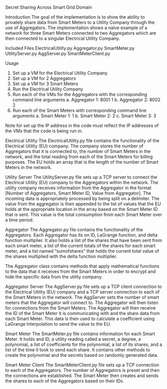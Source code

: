 Secret Sharing Across Smart Grid Domain

Introduction
The goal of the implementation is to show the ability to privately share data from Smart Meters to a Utility Company through the use of Aggregators. The implementation shows a naïve example of a network for three Smart Meters connected to two Aggregators which are then connected to a singular Electrical Utility Company. 

Included Files
ElectricalUtility.py
Aggregator.py
SmartMeter.py
UtilityServer.py
AggServer.py
SmartMeterClient.py

Usage
1.	Set up a VM for the Electrical Utility Company
2.	Set up a VM for 2 Aggregators
3.	Set up a VM for 3 Smart Meters
4.	Run the Electrical Utility Company
5.	Run each of the VMs for the Aggregators with the corresponding command line arguments
a.	Aggregator 1: 8001 1
b.	Aggregator 2: 8002 2
6.	Run each of the Smart Meters with corresponding command line arguments
a.	Smart Meter 1: 1
b.	Smart Meter 2: 2
c.	Smart Meter 3: 3

Note for set up the IP address in the code must reflect the IP addresses of the VMs that the code is being run in.

Electrical Utility
The ElectricalUtility.py file contains the functionality of the Electrical Utility (EU) company. The company stores the number of Aggregators that it is connected to, the number of Smart Meters in the network, and the total reading from each of the Smart Meters for billing purposes. The EU holds an array that is the length of the number of Smart Meters in the network.

Utility Server
The UtilityServer.py file sets up a TCP server to connect the Electrical Utility (EU) company to the Aggregators within the network. The utility company receives information from the Aggregator in the format [Number of Aggregators, Smart Meter ID, Value from Aggregator]. The incoming data is appropriately processed by being split on a delimiter.  The value from the aggregator is then appended to the list of values that the EU holds at the appropriate location in the array based on the Smart Meter ID that is sent. This value is the total consumption from each Smart Meter over a time period.

Aggregator
The Aggregator.py file contains the functionality of the Aggregators. Each Aggregator has its on ID, LaGrange function, and delta function multiplier. It also holds a list of the shares that have been sent from each smart meter, a list of the current totals of the shares for each smart meter, and a list named “sumofshares” that holds the current total value of the shares multiplied with the delta function multiplier. 

The Aggregator class contains methods that apply mathematical functions to the data that it receives from the Smart Meters in order to encrypt and hide the specific data from the utility company. 

Aggregator Server
The AggServer.py file sets up a TCP client connection to the Electrical Utility (EU) company and a TCP server connection to each of the Smart Meters in the network. The AggServer sets the number of smart meters that the Aggregator will connect to. The Aggregator will then listen for connections from the Smart Meters. The Aggregator will then receive the ID of the Smart Meter it is communicating with and the share data from each Smart Meter. This data is then used to calculate a coefficient using LaGrange Interpolation to send the value to the EU.

Smart Meter
The SmartMeter.py file contains information for each Smart Meter. It holds and ID,  a utility reading called a secret, a degree, a polynomial, a list of coefficients for the polynomial, a list of its shares, and a list of the time it took to send each share. It contains other methods to create the polynomial and the secrets based on randomly generated data.

Smart Meter Client
The SmartMeterClient.py file sets up a TCP connection to each of the Aggregators. The number of Aggregators is preset and then the connections are established. The Smart Meter then creates and sends the shares to each of the Aggregators based on their IDs.

